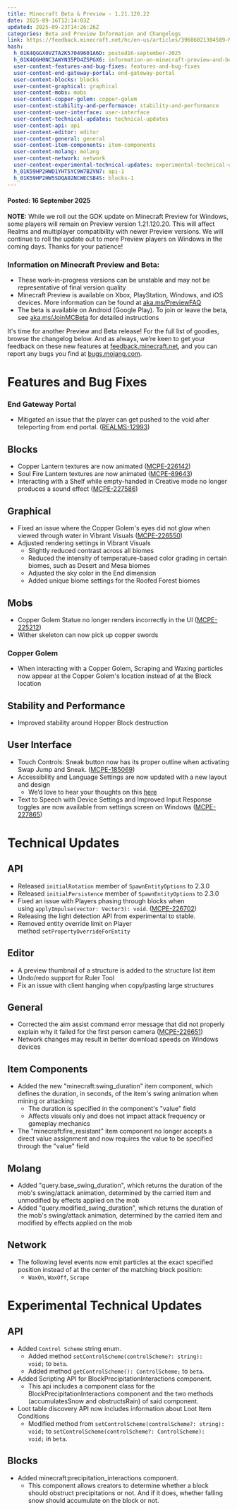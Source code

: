 ```yaml
---
title: Minecraft Beta & Preview - 1.21.120.22
date: 2025-09-16T12:14:03Z
updated: 2025-09-23T14:26:26Z
categories: Beta and Preview Information and Changelogs
link: https://feedback.minecraft.net/hc/en-us/articles/39606021304589-Minecraft-Beta-Preview-1-21-120-22
hash:
  h_01K4QGGX0VZTA2K57049601A6D: posted16-september-2025
  h_01K4QGH0NC3AWYN35PD4ZSPGX6: information-on-minecraft-preview-and-beta
  user-content-features-and-bug-fixes: features-and-bug-fixes
  user-content-end-gateway-portal: end-gateway-portal
  user-content-blocks: blocks
  user-content-graphical: graphical
  user-content-mobs: mobs
  user-content-copper-golem: copper-golem
  user-content-stability-and-performance: stability-and-performance
  user-content-user-interface: user-interface
  user-content-technical-updates: technical-updates
  user-content-api: api
  user-content-editor: editor
  user-content-general: general
  user-content-item-components: item-components
  user-content-molang: molang
  user-content-network: network
  user-content-experimental-technical-updates: experimental-technical-updates
  h_01K59HP2HWD1YHT5YC9W7B2VN7: api-1
  h_01K59HP2HW5SDQA02NCWECSB4S: blocks-1
---
```


#### **Posted:** 16 September 2025

**NOTE:** While we roll out the GDK update on Minecraft Preview for Windows, some players will remain on Preview version 1.21.120.20. This will affect Realms and multiplayer compatibility with newer Preview versions. We will continue to roll the update out to more Preview players on Windows in the coming days. Thanks for your patience!

### **Information on Minecraft Preview and Beta:**

- These work-in-progress versions can be unstable and may not be representative of final version quality
- Minecraft Preview is available on Xbox, PlayStation, Windows, and iOS devices. More information can be found at [aka.ms/PreviewFAQ](https://aka.ms/PreviewFAQ)
- The beta is available on Android (Google Play). To join or leave the beta, see [aka.ms/JoinMCBeta](https://aka.ms/JoinMCBeta) for detailed instructions

It's time for another Preview and Beta release! For the full list of goodies, browse the changelog below. And as always, we’re keen to get your feedback on these new features at [feedback.minecraft.net](http://feedback.minecraft.net/), and you can report any bugs you find at [bugs.mojang.com](http://bugs.mojang.com/).

# Features and Bug Fixes[](https://dev.azure.com/dev-mc/Minecraft/_wiki/wikis/Minecraft.wiki/30407/R21U12-3-Preview?anchor=features-and-bug-fixes)

### End Gateway Portal[](https://dev.azure.com/dev-mc/Minecraft/_wiki/wikis/Minecraft.wiki/30407/R21U12-3-Preview?anchor=end-gateway-portal)

- Mitigated an issue that the player can get pushed to the void after teleporting from end portal. ([REALMS-12993](https://bugs.mojang.com/browse/REALMS-12993))

## Blocks[](https://dev.azure.com/dev-mc/Minecraft/_wiki/wikis/Minecraft.wiki/30407/R21U12-3-Preview?anchor=blocks)

- Copper Lantern textures are now animated ([MCPE-226142](https://bugs.mojang.com/browse/MCPE-226142))
- Soul Fire Lantern textures are now animated ([MCPE-89643](https://bugs.mojang.com/browse/MCPE-89643))
- Interacting with a Shelf while empty-handed in Creative mode no longer produces a sound effect ([MCPE-227586](https://bugs.mojang.com/browse/MCPE-227586))

## Graphical[](https://dev.azure.com/dev-mc/Minecraft/_wiki/wikis/Minecraft.wiki/30407/R21U12-3-Preview?anchor=graphical)

- Fixed an issue where the Copper Golem's eyes did not glow when viewed through water in Vibrant Visuals ([MCPE-226550](https://bugs.mojang.com/browse/MCPE-226550))
- Adjusted rendering settings in Vibrant Visuals
  - Slightly reduced contrast across all biomes
  - Reduced the intensity of temperature-based color grading in certain biomes, such as Desert and Mesa biomes
  - Adjusted the sky color in the End dimension
  - Added unique biome settings for the Roofed Forest biomes

## Mobs[](https://dev.azure.com/dev-mc/Minecraft/_wiki/wikis/Minecraft.wiki/30407/R21U12-3-Preview?anchor=mobs)

- Copper Golem Statue no longer renders incorrectly in the UI ([MCPE-225212](https://bugs.mojang.com/browse/MCPE-225212))
- Wither skeleton can now pick up copper swords

### Copper Golem[](https://dev.azure.com/dev-mc/Minecraft/_wiki/wikis/Minecraft.wiki/30407/R21U12-3-Preview?anchor=copper-golem)

- When interacting with a Copper Golem, Scraping and Waxing particles now appear at the Copper Golem's location instead of at the Block location

## Stability and Performance[](https://dev.azure.com/dev-mc/Minecraft/_wiki/wikis/Minecraft.wiki/30407/R21U12-3-Preview?anchor=stability-and-performance)

- Improved stability around Hopper Block destruction

## User Interface[](https://dev.azure.com/dev-mc/Minecraft/_wiki/wikis/Minecraft.wiki/30407/R21U12-3-Preview?anchor=user-interface)

- Touch Controls: Sneak button now has its proper outline when activating Swap Jump and Sneak. ([MCPE-185069](https://bugs.mojang.com/browse/MCPE-185069))
- Accessibility and Language Settings are now updated with a new layout and design
  - We’d love to hear your thoughts on this [here](https://aka.ms/mcbedrocksettingsfeedback)
- Text to Speech with Device Settings and Improved Input Response toggles are now available from settings screen on Windows ([MCPE-227865](https://bugs.mojang.com/browse/MCPE-227865))

# Technical Updates[](https://dev.azure.com/dev-mc/Minecraft/_wiki/wikis/Minecraft.wiki/30407/R21U12-3-Preview?anchor=technical-updates)

## API[](https://dev.azure.com/dev-mc/Minecraft/_wiki/wikis/Minecraft.wiki/30407/R21U12-3-Preview?anchor=api)

- Released `initialRotation` member of `SpawnEntityOptions` to 2.3.0
- Released `initialPersistence` member of `SpawnEntityOptions` to 2.3.0
- Fixed an issue with Players phasing through blocks when using `applyImpulse(vector: Vector3): void`. ([MCPE-226702](https://bugs.mojang.com/browse/MCPE-226702))
- Releasing the light detection API from experimental to stable.
- Removed entity override limit on Player method `setPropertyOverrideForEntity`

## Editor[](https://dev.azure.com/dev-mc/Minecraft/_wiki/wikis/Minecraft.wiki/30407/R21U12-3-Preview?anchor=editor)

- A preview thumbnail of a structure is added to the structure list item
- Undo/redo support for Ruler Tool
- Fix an issue with client hanging when copy/pasting large structures

## General[](https://dev.azure.com/dev-mc/Minecraft/_wiki/wikis/Minecraft.wiki/30407/R21U12-3-Preview?anchor=general)

- Corrected the aim assist command error message that did not properly explain why it failed for the first person camera ([MCPE-226651](https://bugs.mojang.com/browse/MCPE-226651))
- Network changes may result in better download speeds on Windows devices 

## Item Components[](https://dev.azure.com/dev-mc/Minecraft/_wiki/wikis/Minecraft.wiki/30407/R21U12-3-Preview?anchor=item-components)

- Added the new "minecraft:swing_duration" item component, which defines the duration, in seconds, of the item's swing animation when mining or attacking
  - The duration is specified in the component's "value" field
  - Affects visuals only and does not impact attack frequency or gameplay mechanics
- The "minecraft:fire_resistant" item component no longer accepts a direct value assignment and now requires the value to be specified through the "value" field

## Molang[](https://dev.azure.com/dev-mc/Minecraft/_wiki/wikis/Minecraft.wiki/30407/R21U12-3-Preview?anchor=molang)

- Added "query.base_swing_duration", which returns the duration of the mob's swing/attack animation, determined by the carried item and unmodified by effects applied on the mob
- Added "query.modified_swing_duration", which returns the duration of the mob's swing/attack animation, determined by the carried item and modified by effects applied on the mob

## Network[](https://dev.azure.com/dev-mc/Minecraft/_wiki/wikis/Minecraft.wiki/30407/R21U12-3-Preview?anchor=network)

- The following level events now emit particles at the exact specified position instead of at the center of the matching block position:
  - `WaxOn`, `WaxOff`, `Scrape`

# Experimental Technical Updates[](https://dev.azure.com/dev-mc/Minecraft/_wiki/wikis/Minecraft.wiki/30407/R21U12-3-Preview?anchor=experimental-technical-updates)

## API[](https://dev.azure.com/dev-mc/Minecraft/_wiki/wikis/Minecraft.wiki/30407/R21U12-3-Preview?anchor=api)

- Added `Control Scheme` string enum.
  - Added method `setControlScheme(controlScheme?: string): void;` to `beta`.
  - Added method `getControlScheme(): ControlScheme;` to `beta`.
- Added Scripting API for BlockPrecipitationInteractions component.
  - This api includes a component class for the BlockPrecipitationInteractions component and the two methods (accumulatesSnow and obstructsRain) of said component.
- Loot table discovery API now includes information about Loot Item Conditions
  - Modified method from `setControlScheme(controlScheme?: string): void;` to `setControlScheme(controlScheme?: ControlScheme): void;` in `beta`. 

## Blocks[](https://dev.azure.com/dev-mc/Minecraft/_wiki/wikis/Minecraft.wiki/30407/R21U12-3-Preview?anchor=blocks)

- Added minecraft:precipitation_interactions component.
  - This component allows creators to determine whether a block should obstruct precipitations or not. And if it does, whether falling snow should accumulate on the block or not.
